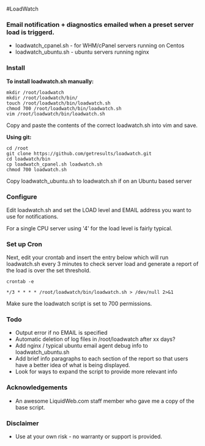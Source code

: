 #LoadWatch 

### Email notification + diagnostics emailed when a preset server load is triggerd.  

* loadwatch_cpanel.sh - for WHM/cPanel servers running on Centos
* loadwatch_ubuntu.sh - ubuntu servers running nginx


### Install

**To install loadwatch.sh manually:** 

```
mkdir /root/loadwatch
mkdir /root/loadwatch/bin/
touch /root/loadwatch/bin/loadwatch.sh
chmod 700 /root/loadwatch/bin/loadwatch.sh
vim /root/loadwatch/bin/loadwatch.sh    
```
Copy and paste the contents of the correct loadwatch.sh into vim and save. 

**Using git:**

```
cd /root
git clone https://github.com/getresults/loadwatch.git
cd loadwatch/bin
cp loadwatch_cpanel.sh loadwatch.sh
chmod 700 loadwatch.sh
```
Copy loadwatch_ubuntu.sh to loadwatch.sh if on an Ubuntu based server

### Configure

Edit loadwatch.sh and set the LOAD level and EMAIL address you want to use for notifications.

For a single CPU server using '4' for the load level is fairly typical. 


### Set up Cron

Next, edit your crontab and insert the entry below which will run loadwatch.sh every 3 minutes to check server load and generate a report of the load is over the set threshold.

```
crontab -e  

*/3 * * * * /root/loadwatch/bin/loadwatch.sh > /dev/null 2>&1
```

Make sure the loadwatch script is set to 700 permissions. 


### Todo

* Output error if no EMAIL is specified
* Automatic deletion of log files in /root/loadwatch after xx days?
* Add nginx / typical ubuntu email agent debug info to loadwatch_ubuntu.sh
* Add brief info paragraphs to each section of the report so that users have a better idea of what is being displayed.
* Look for ways to expand the script to provide more relevant info


### Acknowledgements

* An awesome LiquidWeb.com staff member who gave me a copy of the base script.


### Disclaimer

* Use at your own risk - no warranty or support is provided. 
